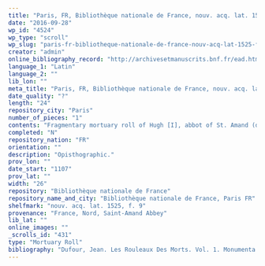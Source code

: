 ```yaml
---
title: "Paris, FR, Bibliothèque nationale de France, nouv. acq. lat. 1525, f. 9"
date: "2016-09-28"
wp_id: "4524"
wp_type: "scroll"
wp_slug: "paris-fr-bibliotheque-nationale-de-france-nouv-acq-lat-1525-f-9"
creator: "admin"
online_bibliography_record: "http://archivesetmanuscrits.bnf.fr/ead.html?id=FRBNFEAD000069845"
language_1: "Latin"
language_2: ""
lib_lon: ""
meta_title: "Paris, FR, Bibliothèque nationale de France, nouv. acq. lat. 1525, f. 9"
date_quality: "?"
length: "24"
repository_city: "Paris"
number_of_pieces: "1"
contents: "Fragmentary mortuary roll of Hugh [I], abbot of St. Amand (d. 8 September 1107)."
completed: "N"
repository_nation: "FR"
orientation: ""
description: "Opisthographic."
prov_lon: ""
date_start: "1107"
prov_lat: ""
width: "26"
repository: "Bibliothèque nationale de France"
repository_name_and_city: "Bibliothèque nationale de France, Paris FR"
shelfmark: "nouv. acq. lat. 1525, f. 9"
provenance: "France, Nord, Saint-Amand Abbey"
lib_lat: ""
online_images: ""
_scrolls_id: "431"
type: "Mortuary Roll"
bibliography: "Dufour, Jean. Les Rouleaux Des Morts. Vol. 1. Monumenta Palaeographica Medii Aevi. Series Gallica. Turnhout: Brepols, 2009. no. 111."
---
```



